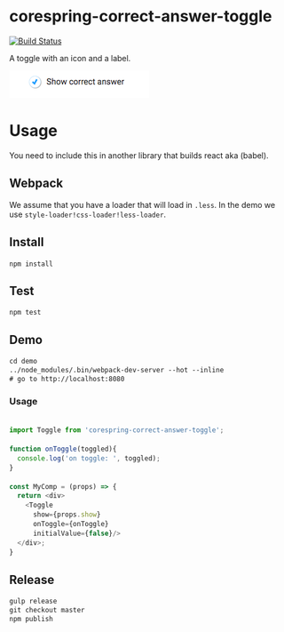 # corespring-correct-answer-toggle

[![Build Status](https://travis-ci.org/PieLabs/corespring-correct-answer-toggle.svg?branch=develop)](https://travis-ci.org/PieLabs/corespring-correct-answer-toggle)

A toggle with an icon and a label.

![Preview](preview.png)

# Usage 

You need to include this in another library that builds react aka (babel).

## Webpack

We assume that you have a loader that will load in `.less`. In the demo we use `style-loader!css-loader!less-loader`.

## Install 

```shell 
npm install 
```
## Test 

```
npm test
```

## Demo 

```shell 
cd demo 
../node_modules/.bin/webpack-dev-server --hot --inline
# go to http://localhost:8080
```

### Usage
```javascript

import Toggle from 'corespring-correct-answer-toggle'; 

function onToggle(toggled){
  console.log('on toggle: ', toggled);
}

const MyComp = (props) => {
  return <div>
    <Toggle 
      show={props.show} 
      onToggle={onToggle} 
      initialValue={false}/>
  </div>;
}
```

## Release 

```shell
gulp release
git checkout master
npm publish
```



